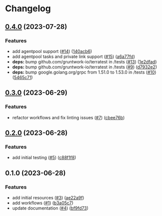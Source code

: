 # Changelog

## [0.4.0](https://github.com/CloudNationHQ/az-cn-module-tf-acr/compare/v0.3.0...v0.4.0) (2023-07-28)


### Features

* add agentpool support ([#14](https://github.com/CloudNationHQ/az-cn-module-tf-acr/issues/14)) ([140acb6](https://github.com/CloudNationHQ/az-cn-module-tf-acr/commit/140acb68202363a6406206a45d77414e98ee2c8d))
* add agentpool tasks and private link support ([#15](https://github.com/CloudNationHQ/az-cn-module-tf-acr/issues/15)) ([a6a77fd](https://github.com/CloudNationHQ/az-cn-module-tf-acr/commit/a6a77fde73667ecb69a7aa436476fba3f19056d6))
* **deps:** bump github.com/gruntwork-io/terratest in /tests ([#13](https://github.com/CloudNationHQ/az-cn-module-tf-acr/issues/13)) ([1e2dfad](https://github.com/CloudNationHQ/az-cn-module-tf-acr/commit/1e2dfad0cf04f975955443b3bb290300bb7f339f))
* **deps:** bump github.com/gruntwork-io/terratest in /tests ([#9](https://github.com/CloudNationHQ/az-cn-module-tf-acr/issues/9)) ([d7932e2](https://github.com/CloudNationHQ/az-cn-module-tf-acr/commit/d7932e27d616bcd0c93e529071a24f8b4f133678))
* **deps:** bump google.golang.org/grpc from 1.51.0 to 1.53.0 in /tests ([#10](https://github.com/CloudNationHQ/az-cn-module-tf-acr/issues/10)) ([5465c71](https://github.com/CloudNationHQ/az-cn-module-tf-acr/commit/5465c71f94e6a34c6b140976742519e53eed473b))

## [0.3.0](https://github.com/CloudNationHQ/az-cn-module-tf-acr/compare/v0.2.0...v0.3.0) (2023-06-29)


### Features

* refactor workflows and fix linting issues ([#7](https://github.com/CloudNationHQ/az-cn-module-tf-acr/issues/7)) ([cbee76b](https://github.com/CloudNationHQ/az-cn-module-tf-acr/commit/cbee76b81bf36df32c00e612da51d45c60c83241))

## [0.2.0](https://github.com/CloudNationHQ/az-cn-module-tf-acr/compare/v0.1.0...v0.2.0) (2023-06-28)


### Features

* add initial testing ([#5](https://github.com/CloudNationHQ/az-cn-module-tf-acr/issues/5)) ([c88f1f8](https://github.com/CloudNationHQ/az-cn-module-tf-acr/commit/c88f1f87df22fb285ab77166cd7122c239225807))

## 0.1.0 (2023-06-28)


### Features

* add initial resources ([#3](https://github.com/CloudNationHQ/az-cn-module-tf-acr/issues/3)) ([ae22a9f](https://github.com/CloudNationHQ/az-cn-module-tf-acr/commit/ae22a9f8abc62440c4a742f367386fa06435ba21))
* add workflows ([#1](https://github.com/CloudNationHQ/az-cn-module-tf-acr/issues/1)) ([b3a05c7](https://github.com/CloudNationHQ/az-cn-module-tf-acr/commit/b3a05c74f06e4c91dce07ad63ad523d4ad08249e))
* update documentation ([#4](https://github.com/CloudNationHQ/az-cn-module-tf-acr/issues/4)) ([bf9fd73](https://github.com/CloudNationHQ/az-cn-module-tf-acr/commit/bf9fd735c3ad3b6126e7bc8d8814c094fdeab631))
